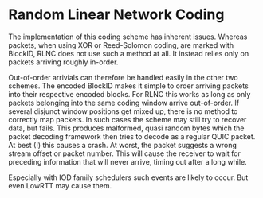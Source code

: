 Random Linear Network Coding
============================

The implementation of this coding scheme has inherent issues. Whereas packets,
when using XOR or Reed-Solomon coding, are marked with BlockID, RLNC does not
use such a method at all. It instead relies only on packets arriving roughly
in-order.

Out-of-order arrivials can therefore be handled easily in the other two
schemes. The encoded BlockID makes it simple to order arriving packets into
their respective encoded blocks. For RLNC this works as long as only packets
belonging into the same coding window arrive out-of-order. If several disjunct
window positions get mixed up, there is no method to correctly map packets. In
such cases the scheme may still try to recover data, but fails. This produces
malformed, quasi random bytes which the packet decoding framework then tries to
decode as a regular QUIC packet. At best (!) this causes a crash. At worst,
the packet suggests a wrong stream offset or packet number. This will cause the
receiver to wait for preceding information that will never arrive, timing out
after a long while.

Especially with IOD family schedulers such events are likely to occur. But even
LowRTT may cause them.
